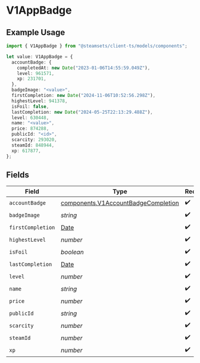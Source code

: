 # V1AppBadge

## Example Usage

```typescript
import { V1AppBadge } from "@steamsets/client-ts/models/components";

let value: V1AppBadge = {
  accountBadge: {
    completedAt: new Date("2023-01-06T14:55:59.049Z"),
    level: 961571,
    xp: 231701,
  },
  badgeImage: "<value>",
  firstCompletion: new Date("2024-11-06T10:52:56.298Z"),
  highestLevel: 941378,
  isFoil: false,
  lastCompletion: new Date("2024-05-25T22:13:29.488Z"),
  level: 630448,
  name: "<value>",
  price: 874288,
  publicId: "<id>",
  scarcity: 293020,
  steamId: 848944,
  xp: 617877,
};
```

## Fields

| Field                                                                                         | Type                                                                                          | Required                                                                                      | Description                                                                                   |
| --------------------------------------------------------------------------------------------- | --------------------------------------------------------------------------------------------- | --------------------------------------------------------------------------------------------- | --------------------------------------------------------------------------------------------- |
| `accountBadge`                                                                                | [components.V1AccountBadgeCompletion](../../models/components/v1accountbadgecompletion.md)    | :heavy_check_mark:                                                                            | N/A                                                                                           |
| `badgeImage`                                                                                  | *string*                                                                                      | :heavy_check_mark:                                                                            | N/A                                                                                           |
| `firstCompletion`                                                                             | [Date](https://developer.mozilla.org/en-US/docs/Web/JavaScript/Reference/Global_Objects/Date) | :heavy_check_mark:                                                                            | N/A                                                                                           |
| `highestLevel`                                                                                | *number*                                                                                      | :heavy_check_mark:                                                                            | N/A                                                                                           |
| `isFoil`                                                                                      | *boolean*                                                                                     | :heavy_check_mark:                                                                            | N/A                                                                                           |
| `lastCompletion`                                                                              | [Date](https://developer.mozilla.org/en-US/docs/Web/JavaScript/Reference/Global_Objects/Date) | :heavy_check_mark:                                                                            | N/A                                                                                           |
| `level`                                                                                       | *number*                                                                                      | :heavy_check_mark:                                                                            | N/A                                                                                           |
| `name`                                                                                        | *string*                                                                                      | :heavy_check_mark:                                                                            | N/A                                                                                           |
| `price`                                                                                       | *number*                                                                                      | :heavy_check_mark:                                                                            | N/A                                                                                           |
| `publicId`                                                                                    | *string*                                                                                      | :heavy_check_mark:                                                                            | N/A                                                                                           |
| `scarcity`                                                                                    | *number*                                                                                      | :heavy_check_mark:                                                                            | N/A                                                                                           |
| `steamId`                                                                                     | *number*                                                                                      | :heavy_check_mark:                                                                            | N/A                                                                                           |
| `xp`                                                                                          | *number*                                                                                      | :heavy_check_mark:                                                                            | N/A                                                                                           |